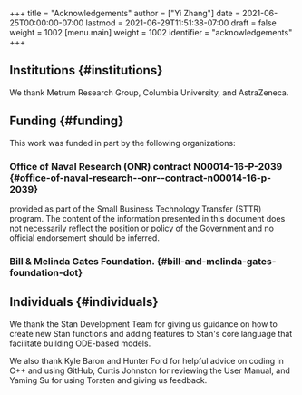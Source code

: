 +++
title = "Acknowledgements"
author = ["Yi Zhang"]
date = 2021-06-25T00:00:00-07:00
lastmod = 2021-06-29T11:51:38-07:00
draft = false
weight = 1002
[menu.main]
  weight = 1002
  identifier = "acknowledgements"
+++

## Institutions {#institutions}

We thank Metrum Research Group, Columbia University, and AstraZeneca.


## Funding {#funding}

This work was funded in part by the following organizations:


### Office of Naval Research (ONR) contract N00014-16-P-2039 {#office-of-naval-research--onr--contract-n00014-16-p-2039}

provided as part of the Small Business Technology Transfer (STTR)
program. The content of the information presented in this document
does not necessarily reflect the position or policy of the
Government and no official endorsement should be inferred.


### Bill & Melinda Gates Foundation. {#bill-and-melinda-gates-foundation-dot}


## Individuals {#individuals}

We thank the Stan Development Team for giving us guidance on how to
create new Stan functions and adding features to Stan's core language
that facilitate building ODE-based models.

We also thank Kyle Baron and Hunter Ford for helpful advice on coding
in C++ and using GitHub, Curtis Johnston for reviewing the User
Manual, and Yaming Su for using Torsten and giving us feedback.
